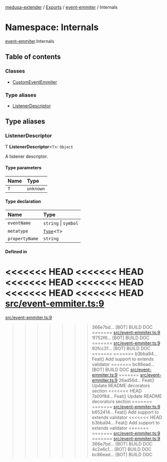 [medusa-extender](../README.md) / [Exports](../modules.md) / [event-emmiter](event_emmiter.md) / Internals

# Namespace: Internals

[event-emmiter](event_emmiter.md).Internals

## Table of contents

### Classes

- [CustomEventEmmiter](../classes/event_emmiter.Internals.CustomEventEmmiter.md)

### Type aliases

- [ListenerDescriptor](event_emmiter.Internals.md#listenerdescriptor)

## Type aliases

### ListenerDescriptor

Ƭ **ListenerDescriptor**<`T`\>: `Object`

A listener descriptor.

#### Type parameters

| Name | Type |
| :------ | :------ |
| `T` | `unknown` |

#### Type declaration

| Name | Type |
| :------ | :------ |
| `eventName` | `string` \| `symbol` |
| `metatype` | [`Type`](../interfaces/types.Type.md)<`T`\> |
| `propertyName` | `string` |

#### Defined in

<<<<<<< HEAD
<<<<<<< HEAD
<<<<<<< HEAD
<<<<<<< HEAD
<<<<<<< HEAD
<<<<<<< HEAD
[src/event-emmiter.ts:9](https://github.com/adrien2p/medusa-extender/blob/89f7223/src/event-emmiter.ts#L9)
=======
[src/event-emmiter.ts:9](https://github.com/adrien2p/medusa-extender/blob/23cd201/src/event-emmiter.ts#L9)
>>>>>>> 366e7bd... [BOT] BUILD DOC
=======
[src/event-emmiter.ts:9](https://github.com/adrien2p/medusa-extender/blob/0490090/src/event-emmiter.ts#L9)
>>>>>>> 1f752f6... [BOT] BUILD DOC
=======
[src/event-emmiter.ts:9](https://github.com/adrien2p/medusa-extender/blob/7e89c01/src/event-emmiter.ts#L9)
>>>>>>> 92fcc31... [BOT] BUILD DOC
=======
=======
>>>>>>> b3bba94... Feat() Add support to extends validator
=======
>>>>>>> bc86ead... [BOT] BUILD DOC
[src/event-emmiter.ts:9](https://github.com/adrien2p/medusa-extender/blob/7e89c01/src/event-emmiter.ts#L9)
=======
[src/event-emmiter.ts:9](https://github.com/adrien2p/medusa-extender/blob/89f7223/src/event-emmiter.ts#L9)
>>>>>>> 26ad56d... Feat() Update README decorators section
<<<<<<< HEAD
>>>>>>> 7a00f8d... Feat() Update README decorators section
=======
=======
[src/event-emmiter.ts:9](https://github.com/adrien2p/medusa-extender/blob/834fee1/src/event-emmiter.ts#L9)
>>>>>>> b652414... Feat() Add support to extends validator
<<<<<<< HEAD
>>>>>>> b3bba94... Feat() Add support to extends validator
=======
=======
[src/event-emmiter.ts:9](https://github.com/adrien2p/medusa-extender/blob/834fee1/src/event-emmiter.ts#L9)
=======
[src/event-emmiter.ts:9](https://github.com/adrien2p/medusa-extender/blob/23cd201/src/event-emmiter.ts#L9)
>>>>>>> 366e7bd... [BOT] BUILD DOC
>>>>>>> 4c2e6c1... [BOT] BUILD DOC
>>>>>>> bc86ead... [BOT] BUILD DOC
